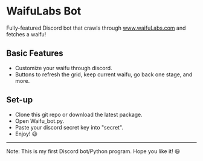 # WaifuLabs Bot
Fully-featured Discord bot that crawls through www.waifuLabs.com and fetches a waifu!

## Basic Features
* Customize your waifu through discord.
* Buttons to refresh the grid, keep current waifu, go back one stage, and more.


## Set-up
* Clone this git repo or download the latest package.
* Open Waifu_bot.py.
* Paste your discord secret key into "secret".
* Enjoy! 😃
---
Note: This is my first Discord bot/Python program. Hope you like it! 😃

